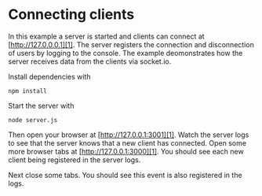 # Connecting clients

In this example a server is started and clients can connect at [http://127.0.0.0.1][1]. The server registers the connection and disconnection of users by logging to the console. The example deomonstrates how the server receives data from the clients via socket.io.

Install dependencies with 
    
    npm install

Start the server with

    node server.js

Then open your browser at [http://127.0.0.1:3001][1]. Watch the server logs to see that the server knows that a new client has connected. Open some more browser tabs at [http://127.0.0.1:3000][1]. You should see each new client being registered in the server logs. 

Next close some tabs. You should see this event is also registered in the logs.

[1]: http://127.0.0.1:3000
[2]: http://getfirebug.com/
